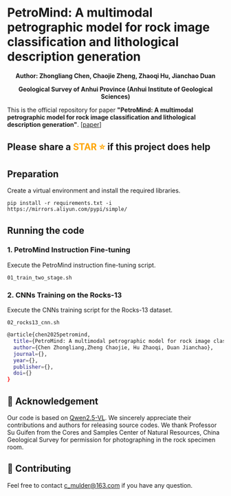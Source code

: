 # PetroMind: A multimodal petrographic model for rock image classification and lithological description generation

<div align="center">
<strong>Author: Zhongliang Chen, Chaojie Zheng, Zhaoqi Hu, Jianchao Duan</strong>
  
<strong>Geological Survey of Anhui Province (Anhui Institute of Geological Sciences)</strong>
</div>

This is the official repository for paper **"PetroMind: A multimodal petrographic model for rock image classification and lithological description generation"**. [[paper](https://)]

## Please share a <font color='orange'>STAR ⭐</font> if this project does help

## Preparation
Create a virtual environment and install the required libraries.
```shell
pip install -r requirements.txt -i https://mirrors.aliyun.com/pypi/simple/
```

## Running the code

### 1. PetroMind Instruction Fine-tuning
Execute the PetroMind instruction fine-tuning script.
```shell
01_train_two_stage.sh
```

### 2. CNNs Training on the Rocks-13
Execute the CNNs training script for the Rocks-13 dataset.
```shell
02_rocks13_cnn.sh
```


```bash
@article{chen2025petromind,
  title={PetroMind: A multimodal petrographic model for rock image classification and lithological description generation},
  author={Chen Zhongliang,Zheng Chaojie, Hu Zhaoqi, Duan Jianchao},
  journal={},
  year={},
  publisher={},
  doi={}
}
```

## 🙏 Acknowledgement
Our code is based on [Qwen2.5-VL](https://github.com/QwenLM/Qwen2.5-VL). We sincerely appreciate their contributions and authors for releasing source codes. We thank Professor Su Guifen from the Cores and Samples Center of Natural Resources, China Geological Survey for permission for photographing in the rock specimen room.

## 🤖 Contributing
Feel free to contact c_mulder@163.com if you have any question.
